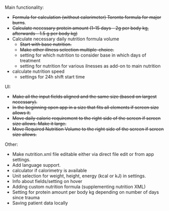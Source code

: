Main functionality:
- ~~Formula for calculation (without calorimeter) Toronto formula for major burns~~. 
- ~~Calculate necessary protein amount (1-15 days - 2g per body kg, afterwards - 1.5 g per body kg)~~
- Calculate necessary daily nutrition formula volume
	- ~~Start with base nutrition.~~
	- ~~Make other illness selection multiple-choice.~~
	- setting for which nutrition to consider base in which days of treatment
	- setting for nutrition for various ilnesses as add-on to main nutrition
- calculate nutrition speed
	- settings for 24h shift start time

UI:
- ~~Make all the input fields aligned and the same size (based on largest necessary).~~
- ~~In the beginning open app in a size that fits all elements if screen size allows it.~~
- ~~Move daily caloric requirement to the right side of the screen if screen size allows. Make it large.~~
- ~~Move Required Nutrition Volume to the right side of the screen if screen size allows.~~

Other:
- Make nutrition.xml file editable either via direct file edit or from app settings.
- Add language support.
- calculator if calorimetry is available
- Unit selection for weight, height, energy (kcal or kJ) in settings.
- Info about fields/setting on hover
- Adding custom nutrition formula (supplementing nutrition XML)
- Setting for protein amount per body kg depending on number of days since trauma
- Saving patient data locally



